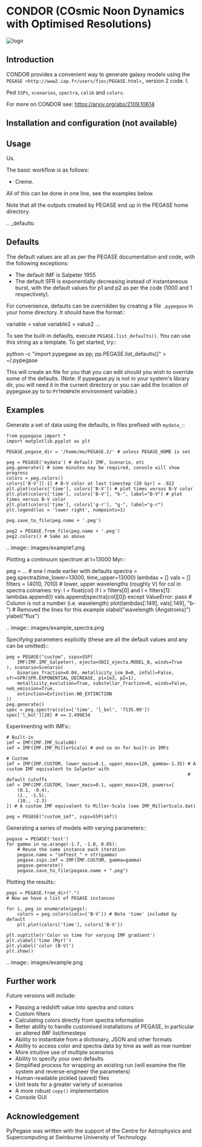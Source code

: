 # CONDOR (COsmic Noon Dynamics with Optimised Resolutions)

![logo](https://user-images.githubusercontent.com/14315715/135545635-6c22fbbe-3ee5-4201-a8bc-9c0d4e562978.jpeg)

Introduction
------------

CONDOR provides a convenient way to generate galaxy models using the `PEGASE <http://www2.iap.fr/users/fioc/PEGASE.html>`_ version 2 code. I.

Ped ``SSPs``,
``scenarios``, ``spectra``, ``calib`` and ``colors``.

For more on CONDOR see: https://arxiv.org/abs/2109.10614

Installation and configuration (not available)
------------------------------


Usage
-----

Us.

The basic workflow is as follows:

- Creme.

All of this can be done in one line, see the examples below.

Note that all the outputs created by PEGASE end up in the PEGASE home directory.

.. _defaults:

Defaults
--------

The default values are all as per the PEGASE documentation and code, with the following exceptions:

- The default IMF is Salpeter 1955
- The default SFR is exponentially decreasing instead of instantaneous burst, with the default values for p1 and p2 as per the code (1000 and 1 respectively).

For convenience, defaults can be overridden by creating a file ``.pypegase`` in your home directory. It
should have the format::

  variable = value
  variable2 = value2
  ...

To see the built-in defaults, execute ``PEGASE.list_defaults()``. You can use this string as a template. To get started, try::

  python -c "import pypegase as pp; pp.PEGASE.list_defaults()" > ~/.pypegase

This will create an file for you that you can edit should you wish to override some of the defaults. (Note: If pypegase.py is not in your system's library dir, you will need it in the current directory or you can add the location of pypegase.py to to ``PYTHONPATH`` environment variable.)

Examples
--------
Generate a set of data using the defaults, in files prefixed with ``mydata_``::

    from pypegase import *
    import matplotlib.pyplot as plt

    PEGASE.pegase_dir = '/home/me/PEGASE.2/' # unless PEGASE_HOME is set

    peg = PEGASE('mydata') # default IMF, Scenario, etc
    peg.generate() # some minutes may be required, console will show progress
    colors = peg.colors()
    colors['B-V'][-1] # B-V color at last timestep (20 Gyr) = .922
    plt.plot(colors['time'], colors['B-V']) # plot times versus B-V color
    plt.plot(colors['time'], colors['B-V'], "b-", label="B-V") # plot times versus B-V color
    plt.plot(colors['time'], colors['g-r'], "g-", label="g-r")
    plt.legend(loc = 'lower right', numpoints=1)

    peg.save_to_file(peg.name + '.peg')

    peg2 = PEGASE.from_file(peg.name + '.peg')
    peg2.colors() # Same as above

.. image:: images/example1.png

Plotting a continuum spectrum at t=13000 Myr::

  peg = ... # one I made earlier with defaults
  spectra = peg.spectra(time_lower=13000, time_upper=13000)
  lambdas = []
  vals = []
  filters = (4010, 7010) # lower, upper wavelengths (roughly V)
  for col in spectra.colnames:
      try:
          l = float(col)
          if l > filters[0] and l < filters[1]:
              lambdas.append(l)
              vals.append(spectra[col][0])
      except ValueError:
          pass # Column is not a number (i.e. wavelength)
  plot(lambdas[:149], vals[:149], "b-") # Removed the lines for this example
  xlabel("wavelength (Angstroms)")
  ylabel("flux")

.. image:: images/example_spectra.png

Specifying parameters explicitly (these are all the default values and any can be omitted)::

    peg = PEGASE("custom", ssps=SSP(
        IMF(IMF.IMF_Salpeter), ejecta=SNII_ejecta.MODEL_B, winds=True
    ), scenario=Scenario(
        binaries_fraction=0.04, metallicity_ism_0=0, infall=False, sfr=SFR(SFR.EXPONENTIAL_DECREASE, p1=1e3, p2=1),
        metallicity_evolution=True, substellar_fraction=0, winds=False, neb_emission=True,
        extinction=Extinction.NO_EXTINCTION
    ))
    peg.generate()
    spec = peg.spectra(cols=['time', 'l_bol', '7135.00'])
    spec['l_bol'][20] # == 2.499E34

Experimenting with IMFs::

    # Built-in
    imf = IMF(IMF.IMF_Scalo86)
    imf = IMF(IMF.IMF_MillerScalo) # and so on for built-in IMFs

    # Custom
    imf = IMF(IMF.CUSTOM, lower_mass=0.1, upper_mass=120, gamma=-1.35) # A custom IMF equivalent to Salpeter with
                                                                       # default cutoffs
    imf = IMF(IMF.CUSTOM, lower_mass=0.1, upper_mass=120, powers=[
        (0.1, -0.4),
        (1., -1.5),
        (10., -2.3)
    ]) # A custom IMF equivalent to Miller-Scalo (see IMF_MillerScalo.dat)

    peg = PEGASE("custom_imf", ssps=SSP(imf))

Generating a series of models with varying parameters::

    pegase = PEGASE('test')
    for gamma in np.arange(-1.7, -1.0, 0.05):
        # Reuse the same instance each iteration
        pegase.name = "imftest_" + str(gamma)
        pegase.ssps.imf = IMF(IMF.CUSTOM, gamma=gamma)
        pegase.generate()
        pegase.save_to_file(pegase.name + ".peg")

Plotting the results::

    pegs = PEGASE.from_dir(".")
    # Now we have a list of PEGASE instances

    for i, peg in enumerate(pegs):
        colors = peg.colors(cols=['B-V']) # Note 'time' included by default
        plt.plot(colors['time'], colors['B-V'])

    plt.suptitle(r'Color vs time for varying IMF gradient')
    plt.xlabel('time (Myr)')
    plt.ylabel('color (B-V)')
    plt.show()

.. image:: images/example.png

Further work
------------

Future versions will include:

- Passing a redshift value into spectra and colors
- Custom filters
- Calculating colors directly from spectra information
- Better ability to handle customised installations of PEGASE, in particular an altered IMF list/timesteps
- Ability to instantiate from a dictionary, JSON and other formats
- Ability to access color and spectra data by time as well as row number
- More intuitive use of multiple scenarios
- Ability to specify your own defaults
- Simplified process for wrapping an existing run (will examine the file system and reverse-engineer the parameters)
- Human-readable pickled (saved) files
- Unit tests for a greater variety of scenarios
- A more robust ``copy()`` implementation
- Console GUI

Acknowledgement
---------------
PyPegase was written with the support of the Centre for Astrophysics and Supercomputing at
Swinburne University of Technology.
